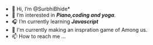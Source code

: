 - 👋 Hi, I’m @SurbhiBhide*
- 🎹 I’m interested in **_Piano,coding and yoga_**.
- 🎧 I’m currently learning _**Javascript**_
- 💞️ I'm currently making an inspration game of Among us.
- 📫 How to reach me ...

<!---
SurbhiBhide/SurbhiBhide is a ✨ special ✨ repository because its `README.md` (this file) appears on your GitHub profile.
You can click the Preview link to take a look at your changes.
--->
